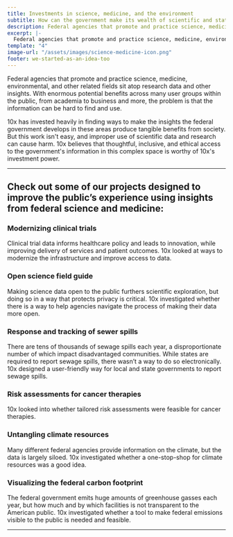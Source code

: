 ```yaml
---
title: Investments in science, medicine, and the environment
subtitle: How can the government make its wealth of scientific and statistical data easier to consume and deploy through exceptional digital experiences?
description: Federal agencies that promote and practice science, medicine, environmental, and other related fields sit atop research data and other insights. With enormous potential benefits across many user groups within the public, from academia to business and more, the problem is that the information can be hard to find and use.
excerpt: |-
  Federal agencies that promote and practice science, medicine, environmental, and other related fields sit atop research data and other insights. With enormous potential benefits across many user groups within the public, from academia to business and more, the problem is that the information can be hard to find and use. 
template: "4"
image-url: "/assets/images/science-medicine-icon.png"
footer: we-started-as-an-idea-too
---
```

<p class="usa-intro">  
  Federal agencies that promote and practice science, medicine, environmental, and other related fields sit atop research data and other insights. With enormous potential benefits across many user groups within the public, from academia to business and more, the problem is that the information can be hard to find and use. 
</p>

10x has invested heavily in finding ways to make the insights the federal government develops in these areas produce tangible benefits from society. But this work isn't easy, and improper use of scientific data and research can cause harm. 10x believes that thoughtful, inclusive, and ethical access to the government's information in this complex space is worthy of 10x's investment power.

---

## Check out some of our projects designed to improve the public’s experience using insights from federal science and medicine:

### Modernizing clinical trials

Clinical trial data informs healthcare policy and leads to innovation, while improving delivery of services and patient outcomes. 10x looked at ways to modernize the infrastructure and improve access to data. 

### Open science field guide

Making science data open to the public furthers scientific exploration, but doing so in a way that protects privacy is critical. 10x investigated whether there is a way to help agencies navigate the process of making their data more open.

### Response and tracking of sewer spills

There are tens of thousands of sewage spills each year, a disproportionate number of which impact disadvantaged communities. While states are required to report sewage spills, there wasn’t a way to do so electronically. 10x designed a user-friendly way for local and state governments to report sewage spills.

### Risk assessments for cancer therapies

10x looked into whether tailored risk assessments were feasible for cancer therapies.

### Untangling climate resources

Many different federal agencies provide information on the climate, but the data is largely siloed. 10x investigated whether a one-stop-shop for climate resources was a good idea.

### Visualizing the federal carbon footprint

The federal government emits huge amounts of greenhouse gasses each year, but how much and by which facilities is not transparent to the American public. 10x investigated whether a tool to make federal emissions visible to the public is needed and feasible.

---